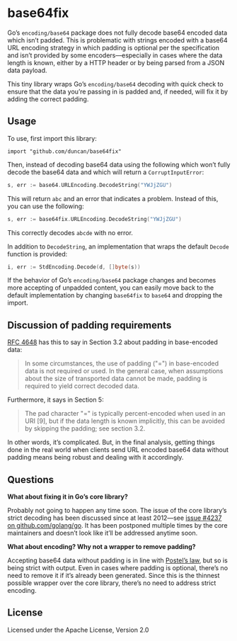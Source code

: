 # base64fix

Go’s `encoding/base64` package does not fully decode base64 encoded data which isn’t padded. This is problematic with strings encoded with a base64 URL encoding strategy in which padding is optional per the specification and isn’t provided by some encoders—especially in cases where the data length is known, either by a HTTP header or by being parsed from a JSON data payload.

This tiny library wraps Go’s `encoding/base64` decoding with quick check to ensure that the data you’re passing in is padded and, if needed, will fix it by adding the correct padding.

## Usage

To use, first import this library:

```
import "github.com/duncan/base64fix"
```

Then, instead of decoding base64 data using the following which won’t fully decode the base64 data and which will return a `CorruptInputError`:

```go
s, err := base64.URLEncoding.DecodeString("YWJjZGU")
```

This will return `abc` and an error that indicates a problem. Instead of this, you can use the following:

```go
s, err := base64fix.URLEncoding.DecodeString("YWJjZGU")
```

This correctly decodes `abcde` with no error.

In addition to `DecodeString`, an implementation that wraps the default `Decode` function is provided:

```go
i, err := StdEncoding.Decode(d, []byte(s))
```

If the behavior of Go’s `encoding/base64` package changes and becomes more accepting of unpadded content, you can easily move back to the default implementation by changing `base64fix` to `base64` and dropping the import.

## Discussion of padding requirements

[RFC 4648](http://www.faqs.org/rfcs/rfc4648.html) has this to say in Section 3.2 about padding in base-encoded data:

> In some circumstances, the use of padding ("=") in base-encoded data
   is not required or used.  In the general case, when assumptions about
   the size of transported data cannot be made, padding is required to
   yield correct decoded data.

Furthermore, it says in Section 5:

> The pad character "=" is typically percent-encoded when used in an
   URI [9], but if the data length is known implicitly, this can be
   avoided by skipping the padding; see section 3.2.

In other words, it’s complicated. But, in the final analysis, getting things done in the real world when clients send URL encoded base64 data without padding means being robust and dealing with it accordingly.

## Questions

**What about fixing it in Go’s core library?**

Probably not going to happen any time soon. The issue of the core library’s strict decoding has been discussed since at least 2012—see [issue #4237 on github.com/golang/go](https://github.com/golang/go/issues/4237). It has been postponed multiple times by the core maintainers and doesn’t look like it’ll be addressed anytime soon.

**What about encoding? Why not a wrapper to remove padding?**

Accepting base64 data without padding is in line with [Postel’s law](http://en.wikipedia.org/wiki/Robustness_principle), but so is being strict with output. Even in cases where padding is optional, there’s no need to remove it if it’s already been generated. Since this is the thinnest possible wrapper over the core library, there’s no need to address strict encoding.

## License

Licensed under the Apache License, Version 2.0
